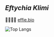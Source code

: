 
## *Eftychia Klimi*
👩‍💻👩‍🔬 [effie.bio](effie.bio)

![Top Langs](https://github-readme-stats.vercel.app/api/top-langs/?username=effieklimi&layout=compact)


<!--
**effieklimi/effieklimi** is a ✨ _special_ ✨ repository because its `README.md` (this file) appears on your GitHub profile.

Here are some ideas to get you started:

- 🔭 I’m currently working on ...
- 🌱 I’m currently learning ...
- 👯 I’m looking to collaborate on ...
- 🤔 I’m looking for help with ...
- 💬 Ask me about ...
- 📫 How to reach me: ...
- 😄 Pronouns: ...
- ⚡ Fun fact: ...
-->
